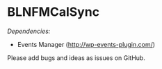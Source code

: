 # BLNFMCalSync

*Dependencies:*
- Events Manager (http://wp-events-plugin.com/)

Please add bugs and ideas as issues on GitHub.

